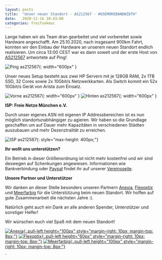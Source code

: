 ```yaml
---
layout: posts
title:  "Unser neuer Standort - AS212567 - #USEMOREBANDWIDTH"
date:   2020-11-16 10:43:00
categories: freifunkmuc
---
```


Lange haben wir als Team dran gearbeitet und viel vorbereitet sowie Hardware angeschafft. Am 25.10.2020, nach insgesamt 900km Fahrt, konnten wir den Einbau der Hardware an unserem neuen Standort endlich realisieren. Um circa 13:00 CEST war es dann soweit und der erste Host von [AS212567](https://stat.ripe.net/AS212567) antwortete auf Ping!

![Ping as212567](/assets/rz/ping-as212567.jpeg){: width="600px" }

Unser neues Setup besteht aus zwei HP Servern mit je 128GB RAM, 2x 1TB SSD, 32 Cores sowie 2x 10Gbit/s Netzwerkkarten. Als Switch kommt ein 52x 10Gbit/s Gerät von Arista zum Einsatz.

![Vorne as212567](/assets/rz/vorne-as212567.jpg){: width="600px" }
![Hinten as212567](/assets/rz/hinten-as212567.jpg){: width="600px" }

**ISP: Freie Netze München e.V.**

Durch unser eigenes ASN mit eigenen IP Addressbereichen ist es nun möglich standortunabhängiger zu agieren.  Wir haben so die Grundlage geschaffen um auf Dauer mehr Kapazitäten in verschiedenen Städten auszubauen und mehr Dezenztralität zu erreichen.

![ISP as212567](/assets/rz/isp-as212567.png){: style="max-height: 400px;"}

**Ihr wollt uns unterstützen?**

Ein Betrieb in dieser Größenordnung ist nicht mehr kostenfrei und wir sind deswegen auf Schenkungen angewiesen. 
Informationen wie Bankverbindung oder [Paypal](https://www.paypal.me/ffmucspenden) findet ihr auf unserer [Vereinsseite](https://ffmuc.net/wiki/doku.php?id=ev:start).

**Unsere Partner und Unterstützer**


Wir danken an dieser Stelle besonders unseren Partnern [Anexia](https://anexia.com), [Flexoptix](https://www.flexoptix.net/de/) und [Meerfarbig](https://meerfarbig.net) für die Unterstützung beim neuen Standort. Wir hoffen auf gute Zusammenarbeit die nächsten Jahre :).

Natürlich geht auch ein Dank an alle anderen Spender, Unterstützer und sonstiger Helfer!

Wir wünschen euch viel Spaß mit dem neuen Standort!

[![Anexia](/assets/rz/anexia.jpg){:.pull-left height="100px" style="margin-right: 10px; margin-top: 8px;"}](https://anexia.com)
[![Flexoptix](/assets/rz/flexoptix.png){:.pull-left height="60px" style="margin-right: 10px; margin-top: 8px;"}](https://www.flexoptix.net/de/)
[![Meerfarbig](/assets/rz/meerfarbig.jpeg){:.pull-left height="100px" style="margin-right: 10px; margin-top: 8px;"}](https://meerfarbig.net)

<div style="clear: both;" ></div>´
